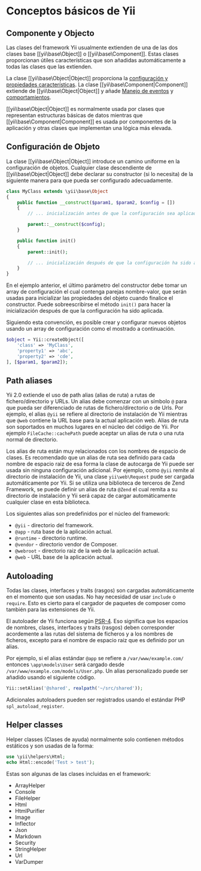 Conceptos básicos de Yii
=====================

Componente y Objecto
--------------------

Las clases del framework Yii usualmente extienden de una de las dos clases base [[yii\base\Object]] o [[yii\base\Component]].
Estas clases proporcionan útiles características que son añadidas automáticamente a todas las clases que las extienden.

La clase [[yii\base\Object|Object]] proporciona la [configuración y propiedades características](../api/base/Object.md).
La clase [[yii\base\Component|Component]] extiende de [[yii\base\Object|Object]] y añade 
[Manejo de eventos](events.md) y [comportamientos](behaviors.md).

[[yii\base\Object|Object]] es normalmente usada por clases que representan estructuras básicas de datos mientras que
[[yii\base\Component|Component]] es usada por componentes de la aplicación y otras clases que implementan una lógica más elevada.

Configuración de Objeto
--------------------

La clase [[yii\base\Object|Object]] introduce un camino uniforme en la configuración de objetos. Cualquier clase descendiente 
de [[yii\base\Object|Object]] debe declarar su constructor (si lo necesita) de la siguiente manera para que pueda ser
configurado adecuadamente.

```php
class MyClass extends \yii\base\Object
{
    public function __construct($param1, $param2, $config = [])
    {
        // ... inicialización antes de que la configuración sea aplicada

        parent::__construct($config);
    }

    public function init()
    {
        parent::init();

		// ... inicialización después de que la configuración ha sido aplicada
    }
}
```

En el ejemplo anterior, el último parámetro del constructor debe tomar un array de configuración el cual 
contenga parejas nombre-valor, que serán usadas para inicializar las propiedades del objeto cuando finalice el constructor.
Puede sobreescribirse el método `init()` para hacer la inicialización después de que la configuración ha sido aplicada.

Siguiendo esta convención, es posible crear y configurar nuevos objetos usando un array de configuración como el 
mostrado a continuación.

```php
$object = Yii::createObject([
    'class' => 'MyClass',
    'property1' => 'abc',
    'property2' => 'cde',
], [$param1, $param2]);
```


Path aliases
-----------

Yii 2.0 extiende el uso de path alias (alias de ruta) a rutas de fichero/directorio y URLs. Un alias debe comenzar
con un símbolo `@` para que pueda ser diferenciado de rutas de fichero/directorio o de Urls.
Por ejemplo, el alias `@yii` se refiere al directorio de instalación de Yii mientras que `@web` contiene la URL base para la actual aplicación web.
Alias de ruta son soportados en muchos lugares en el núcleo del código de Yii.
Por ejemplo `FileCache::cachePath` puede aceptar un alias de ruta o una ruta normal de directorio.

Los alias de ruta están muy relacionados con los nombres de espacio de clases. Es recomendado que un
alias de ruta sea definido para cada nombre de espacio raiz de esa forma la clase de autocarga de Yii 
puede ser usada sin ninguna configuración adicional. Por ejemplo, como `@yii` remite al directorio de instalación de Yii,
una clase `yii\web\Request` pude ser cargada automáticamente por Yii. Si se utiliza una biblioteca de terceros 
de Zend Framework, se puede definir un alias de ruta `@Zend` el cual remita a su directorio de instalación
y Yii será capaz de cargar automáticamente cualquier clase en esta biblioteca.

Los siguientes alias son predefinidos por el núcleo del framework:

- `@yii` - directorio del framework.
- `@app` - ruta base de la aplicación actual.
- `@runtime` - directorio runtime.
- `@vendor` - directorio vendor de Composer.
- `@webroot` - directorio raiz de la web de la aplicación actual.
- `@web` - URL base de la aplicación actual.

Autoloading
----------

Todas las clases, interfaces y traits (rasgos) son cargadas automáticamente en el momento que son usadas. No hay necesidad de usar `include` o `require`. 
Esto es cierto para el cargador de paquetes de composer como también para las extensiones de Yii.

El autoloader de Yii funciona según [PSR-4](https://github.com/php-fig/fig-standards/blob/master/proposed/psr-4-autoloader/psr-4-autoloader.md).
Eso significa que los espacios de nombres, clases, interfaces y traits (rasgos) deben corresponder acordemente a las rutas del sistema de ficheros y a los nombres de ficheros, 
excepto para el nombre de espacio raiz que es definido por un alias.

Por ejemplo, si el alias estándar `@app` se refiere a `/var/www/example.com/` entonces `\app\models\User` será cargado desde `/var/www/example.com/models/User.php`.
Un alias personalizado puede ser añadido usando el siguiente código.

```php
Yii::setAlias('@shared', realpath('~/src/shared'));
```

Adicionales autoloaders pueden ser registrados usando el estándar PHP `spl_autoload_register`.

Helper classes
--------------

Helper classes (Clases de ayuda) normalmente solo contienen métodos estáticos y son usadas de la forma:

```php
use \yii\helpers\Html;
echo Html::encode('Test > test');
```

Estas son algunas de las clases incluidas en el framework:

- ArrayHelper
- Console
- FileHelper
- Html
- HtmlPurifier
- Image
- Inflector
- Json
- Markdown
- Security
- StringHelper
- Url
- VarDumper
